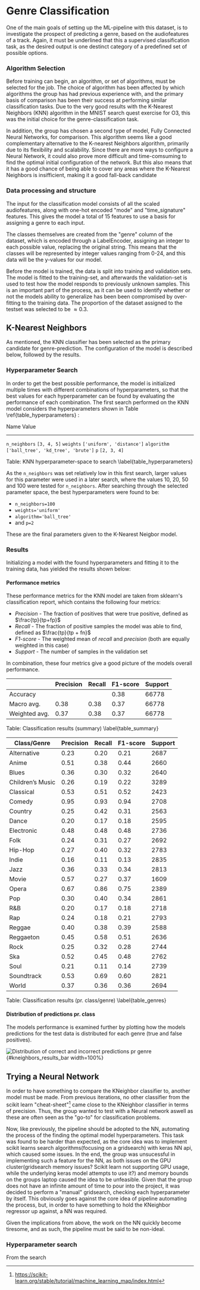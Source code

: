 # Genre Classification

One of the main goals of setting up the ML-pipeline with this dataset, is to investigate the prospect of predicting a genre, based on the audiofeatures of a track. Again, it must be underlined that this a supervised classification task, as the desired output is one destinct category of a predefined set of possible options.

### Algorithm Selection
Before training can begin, an algorithm, or set of algorithms, must be selected for the job.
The choice of algorithm has been affected by which algorithms the group has had previous experience with, and the primary basis of comparison has been their success at performing similar classification tasks.
Due to the very good results with the K-Nearest Neighbors (KNN) algorithm in the MNIST search quest exercise for O3, this was the initial choice for the genre-classification task.

In addition, the group has chosen a second type of model, Fully Connected Neural Networks, for comparison. This algorithm seems like a good complementary alternative to the K-nearest Neighbors algorithm, primarily due to its flexibility and scalability. 
Since there are more ways to configure a Neural Network, it could also prove more difficult and time-comsuming to find the optimal initial configuration of the network. But this also means that it has a good chance of being able to cover any areas where the K-Nearest Neighbors is insifficient, making it a good fall-back candidate

### Data processing and structure

The input for the classification model consists of all the scaled audiofeatures, along with one-hot encoded "mode" and "time_signature" features. This gives the model a total of 15 features to use a basis for assigning a genre to each input.

The classes themselves are created from the "genre" column of the dataset, which is encoded through a LabelEncoder, assigning an integer to each possible value, replacing the original string. This means that the classes will be represented by integer values ranging from 0-24, and this data will be the y-values for our model.

Before the model is trained, the data is split into training and validation sets. The model is fitted to the training-set, and afterwards the validation-set is used to test how the model responds to previously unknown samples. This is an important part of the process, as it can be used to identify whether or not the models ability to generalize has been been compromised by over-fitting to the training data.
The proportion of the dataset assigned to the testset was selected to be $\approx 0.3$.

## K-Nearest Neighbors

As mentioned, the KNN classifier has been selected as the primary candidate for genre-prediction. The configuration of the model is described below, followed by the results.

### Hyperparameter Search

In order to get the best possible performance, the model is initialized multiple times with different combinations of hyperparameters, so that the best values for each hyperparameter can be found by evaluating the performance of each combination.
The first search performed on the KNN model considers the hyperparameters shown in Table \ref{table_hyperparameters} :


Name                Value  
-------             ------ 
`n_neighbors`       `[3, 4, 5]`
`weights`           `['uniform', 'distance']`
`algorithm`         `['ball_tree', 'kd_tree', 'brute']`
`p`                 `[2, 3, 4]`

Table: KNN hyperparameter-space to search \label{table_hyperparameters}

As the `n_neighbors` was set relatively low in this first search, larger values for this parameter were used in a later search, where the values 10, 20, 50 and 100 were tested for `n_neighbors`. After searching through the selected parameter space, the best hyperparameters were found to be: 

- `n_neighbors=100`
- `weights='uniform'`
- `algorithm='ball_tree'`  
- and `p=2`

These are the final parameters given to the K-Nearest Neigbor model.

### Results

Initializing a model with the found hyperparameters and fitting it to the training data, has yielded the results shown below:

#### Performance metrics

These performance metrics for the KNN model are taken from sklearn's classification report, which contains the following four metrics:

- *Precision* - The fraction of positives that were true positive, defined as $\frac{tp}{tp+fp}$
- *Recall* - The fraction of positive samples the model was able to find, defined as $\frac{tp}{tp + fn}$
- *F1-score* - The weighted mean of *recall* and *precision* (both are equally weighted in this case)
- *Support* - The number of samples in the validation set

In combination, these four metrics give a good picture of the models overall performance.

|    | Precision    | Recall  | F1-score   | Support |
|-----|-----|-----|-----|-----|
|        Accuracy |           |          |     0.38  |   66778 |
|      Macro avg. |      0.38 |     0.38 |     0.37  |   66778 |
|   Weighted avg. |      0.37 |     0.38 |     0.37  |   66778 |


Table: Classification results (summary) \label{table_summary}

| Class/Genre       | Precision    | Recall  | F1-score   | Support |
|-----|-----|-----|-----|-----|
|     Alternative |      0.23 |     0.20 |     0.21  |    2687 |
|           Anime |      0.51 |     0.38 |     0.44  |    2660 |
|           Blues |      0.36 |     0.30 |     0.32  |    2640 |
|Children’s Music |      0.26 |     0.19 |     0.22  |    3289 |
|       Classical |      0.53 |     0.51 |     0.52  |    2423 |
|          Comedy |      0.95 |     0.93 |     0.94  |    2708 |
|         Country |      0.25 |     0.42 |     0.31  |    2563 |
|           Dance |      0.20 |     0.17 |     0.18  |    2595 |
|      Electronic |      0.48 |     0.48 |     0.48  |    2736 |
|            Folk |      0.24 |     0.31 |     0.27  |    2692 |
|         Hip-Hop |      0.27 |     0.40 |     0.32  |    2783 |
|           Indie |      0.16 |     0.11 |     0.13  |    2835 |
|            Jazz |      0.36 |     0.33 |     0.34  |    2813 |
|           Movie |      0.57 |     0.27 |     0.37  |    1609 |
|           Opera |      0.67 |     0.86 |     0.75  |    2389 |
|             Pop |      0.30 |     0.40 |     0.34  |    2861 |
|             R&B |      0.20 |     0.17 |     0.18  |    2718 |
|             Rap |      0.24 |     0.18 |     0.21  |    2793 |
|          Reggae |      0.40 |     0.38 |     0.39  |    2588 |
|       Reggaeton |      0.45 |     0.58 |     0.51  |    2636 |
|            Rock |      0.25 |     0.32 |     0.28  |    2744 |
|             Ska |      0.52 |     0.45 |     0.48  |    2762 |
|            Soul |      0.21 |     0.11 |     0.14  |    2739 |
|      Soundtrack |      0.53 |     0.69 |     0.60  |    2821 |
|           World |      0.37 |     0.36 |     0.36  |    2694 |

Table: Classification results (pr. class/genre) \label{table_genres}

#### Distribution of predictions pr. class

The models performance is examined further by plotting how the models predictions for the test data is distributed for each genre (true and false positives).

![Distribution of correct and incorrect predictions pr genre](img/kneighbors_predictions_bar.png){#kneighbors_results_bar width=100%}

## Trying a Neural Network

In order to have something to compare the KNeighbor classifier to, another model must be made. From previous iterations, no other classifier from the scikit learn "cheat-sheet"[^1] came close to the KNeighbor classifier in terms of precision. Thus, the group wanted to test with a Neural network aswell as these are often seen as the "go-to" for classification problems.

Now, like previously, the pipeline should be adopted to the NN, automating the process of the finding the optimal model hyperparameters. This task was found to be harder than expected, as the core idea was to implement scikit learns search algorithms(focusing on a gridsearch) with keras NN api, which caused some issues. In the end, the group was unsucessful in implementing such a feature for the NN, as both issues on the GPU cluster(gridsearch memory issues? Scikit learn not supporting GPU usage, while the underlying keras model attempts to use it?) and memory bounds on the groups laptop caused the idea to be unfeasible. Given that the group does not have an infinite amount of time to pour into the project, it was decided to perform a "manual" gridsearch, checking each hyperparameter by itself. This obviously goes against the core idea of pipeline automating the process, but, in order to have something to hold the KNeighbor regressor up against, a NN was required. 

Given the implications from above, the work on the NN quickly become tiresome, and as such, the pipeline must be said to be non-ideal. 

### Hyperparameter search

From the search 




[^1]: https://scikit-learn.org/stable/tutorial/machine_learning_map/index.html